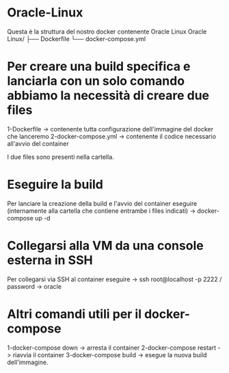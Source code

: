 # Oracle-Linux
Questa è la struttura del nostro docker contenente Oracle Linux 
Oracle Linux/
├── Dockerfile
└── docker-compose.yml


# Per creare una build specifica e lanciarla con un solo comando abbiamo la necessità di creare due files
1-Dockerfile -> contenente tutta configurazione dell'immagine del docker che lanceremo
2-docker-compose.yml -> contenente il codice necessario all'avvio del container

I due files sono presenti nella cartella. 


# Eseguire la build
Per lanciare la creazione della build e l'avvio del container eseguire (internamente alla cartella che contiene entrambe i files indicati) -> docker-compose up -d

# Collegarsi alla VM da una console esterna in SSH
Per collegarsi via SSH al container eseguire -> ssh root@localhost -p 2222 / password -> oracle

# Altri comandi utili per il docker-compose 
1-docker-compose down -> arresta il container
2-docker-compose restart -> riavvia il container
3-docker-compose build -> esegue la nuova build dell'immagine.

 